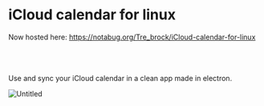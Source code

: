# iCloud calendar for linux
Now hosted here: https://notabug.org/Tre_brock/iCloud-calendar-for-linux


<br>
<br>
<br>
 Use and sync your iCloud calendar in a clean app made in electron. 
 
 ![Untitled](https://github.com/Tre-brock/iCloud-calendar-for-linux/assets/152460754/e97f5122-f6c8-4e8a-8661-cd5c03dc8c41)
